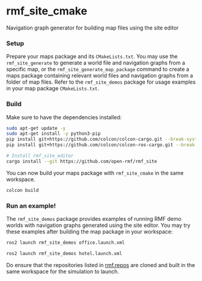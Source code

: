 # rmf_site_cmake
Navigation graph generator for building map files using the site editor

### Setup

Prepare your maps package and its `CMakeLists.txt`. You may use the `rmf_site_generate` to generate a world file and navigation graphs from a specific map, or the `rmf_site_generate_map_package` command to create a maps package containing relevant world files and navigation graphs from a folder of map files. Refer to the `rmf_site_demos` package for usage examples in your map package `CMakeLists.txt`.

### Build

Make sure to have the dependencies installed:

```bash
sudo apt-get update -y
sudo apt-get install -y python3-pip
pip install git+https://github.com/colcon/colcon-cargo.git --break-system-packages
pip install git+https://github.com/colcon/colcon-ros-cargo.git --break-system-packages

# Install rmf_site_editor
cargo install --git https://github.com/open-rmf/rmf_site
```

You can now build your maps package with `rmf_site_cmake` in the same workspace.
```bash
colcon build
```

### Run an example!

The `rmf_site_demos` package provides examples of running RMF demo worlds with navigation graphs generated using the site editor. You may try these examples after building the map package in your workspace:

```bash
ros2 launch rmf_site_demos office.launch.xml
```

```bash
ros2 launch rmf_site_demos hotel.launch.xml
```

Do ensure that the repositories listed in [rmf.repos](https://github.com/open-rmf/rmf/blob/main/rmf.repos) are cloned and built in the same workspace for the simulation to launch.
